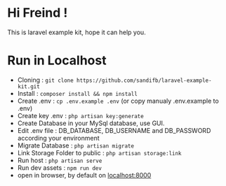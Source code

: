 # Hi Freind !
This is laravel example kit, hope it can help you.

# Run in Localhost

- Cloning  : `git clone https://github.com/sandifb/laravel-example-kit.git`
- Install  : `composer install && npm install`
- Create .env   : `cp .env.example .env` (or copy manualy .env.example to .env)
- Create key .env   : `php artisan key:generate`
- Create Database in your MySql database, use GUI.
- Edit .env file : DB_DATABASE, DB_USERNAME and DB_PASSWORD according your environment
- Migrate Database   : `php artisan migrate`
- Link Storage Folder to public   : `php artisan storage:link`
- Run host : `php artisan serve`
- Run dev assets : `npm run dev`
- open in browser, by default on [localhost:8000](http://localhost:8000)
